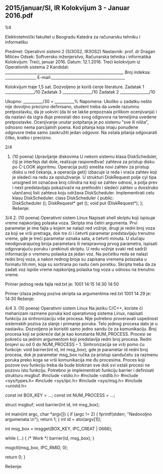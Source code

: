 2015/januar/SI, IR Kolokvijum 3 - Januar 2016.pdf
--------------------------------------------------------------------------------


1/4 
 
Elektrotehnički fakultet u Beogradu 
Katedra za računarsku tehniku i informatiku 
 
Predmet: Operativni sistemi 2 (SI3OS2, IR3OS2) 
Nastavnik:   prof. dr Dragan Milićev 
Odsek: Softversko inženjerstvo, Računarska tehnika i informatika 
Kolokvijum: Treći, januar 2016. 
Datum: 12.1.2016. 
Treći kolokvijum iz Operativnih sistema 2 
Kandidat:
     _____________________________________________________________ 
Broj indeksa: ________________  E-mail:______________________________________ 
 
Kolokvijum traje 1,5 sat. Dozvoljeno je koriš
ćenje literature. 
Zadatak 1 _______________/10   Zadatak 3 _______________/10 
Zadatak 2 _______________/10    
 
Ukupno: __________/30 = __________% 
Napomena:    Ukoliko  u  zadatku  nešto  nije  dovoljno  precizno  definisano,  student  treba  da 
uvede razumnu pretpostavku, da je uokviri (da bi se lakše prepoznala prilikom ocenjivanja) i 
da  nastavi  da  izgra
đuje  preostali  deo  svog  odgovora  na  temeljima  uvedene  pretpostavke. 
Ocenjivanje  unutar  potpitanja  je  po  sistemu  "sve  ili  ništa",  odnosno  nema  parcijalnih  poena. 
Kod  pitanja  koja  imaju  ponuđene  odgovore  treba samo  zaokružiti  jedan  odgovor.  Na  ostala 
pitanja odgovarati 
čitko, kratko i precizno. 
 

2/4 
1. (10 poena) Upravljanje diskovima 
U  nekom  sistemu  klasa 
DiskScheduler, čiji  je  interfejs  dat  dole,  realizuje  raspoređivač 
zahteva  za  pristup  disku  po C-LOOK  algoritmu.  Operacija put()  smešta  novi  zahtev  za 
pristup disku u red 
čekanja, a operacija get() izbacuje iz reda i vraća zahtev koji je sledeći na 
redu  za  opsluživanje.  U  strukturi DiskRequest  polje cyl  tipa unsigned int  označava  broj 
cilindra na koji se zahtev odnosi, a polja prev i next predstavljaju pokazivače na prethodni i 
sledeći zahtev u dvostruko ulančanoj listi zahteva koju održava DiskScheduler. 
Implementirati celu klasu 
DiskScheduler. 
class DiskScheduler { 
public:  
  DiskScheduler (); 
  DiskRequest* get (); 
  void put (DiskRequest*); 
}; 
Rešenje: 
 
 

3/4 
2. (10 poena) Operativni sistem Linux 
Napisati shell  skriptu  koji  ispisuje  vreme  najskorijeg  polaska  voza.  Skripta  ima 
četiri 
argumenta. Prvi parametar je ime fajla u kojem se nalazi red vožnje, drugi je redni broj voza 
za koji se vrši pretraga, dok tre
ći i četvrti parametar predstavljaju trenutno vreme, gde je treći 
parametar  oznaka  sata,  a četvrti  minuta.  U  slučaju  neodgovarajućeg  broja  parametara  ili 
neispravnog prvog parametra, ispisati odgovarajuću poruku i prekinuti skriptu. U redu vožnje 
svaki red sadrži informacije o vremenu polaska za jedan voz. Na početku reda se nalazi redni 
broj  voza,  a  nakon  rednog  broja  su  zapisana  vremena  polazaka  u  formatu  hh:mm,  koja  su 
sortirana po rastu
ćem poretku. Skripta treba da za zadati voz ispiše vreme najskorijeg polaska 
tog voza u odnosu na trenutno vreme. 
 
Primer jednog reda fajla red.txt je: 
1001 14:15 14:30 14:50 
 
Primer izlaza jednog poziva skripta sa argumentima red.txt 1001 14 29 je: 
14:30 
Rešenje: 
 

4/4 
3. (10 poena) Operativni sistem Linux 
Na  jeziku  C/C++,  koriste
ći  mehanizam  razmene  poruka  kod  operativnog  sistema Linux, 
napisati   funkciju   za   sinhronizaciju   više   procesa.   Nije   potrebno   proveravati   uspešnost 
sistemskih  poziva  za  slanje  i  primanje  poruka.  Telo  jednog  procesa  dato  je  u  nastavku. 
Dozvoljeno je koristiti samo jedno sandu
če za komunikaciju. Broj procesa koji se pokreće dat 
je kao konstanta NUM_PROCESS. Procesi se pokreću sa jednim argumentom koji predstavlja 
redni broj procesa. Redni brojevi su od 0 do NUM_PROCESS – 1. 
Sinhronizacija se vrši pomo
ću funkcije: 
void barrier(int id, int msg_box); 
gde je parametar id redni broj procesa, dok je parametar msg_box ručka za pristup sandučetu 
za razmenu poruka preko koga se vrši komunikacija me
đu procesima. Proces koji pozove ovu 
funkciju treba da bude blokiran sve dok svi ostali procesi ne pozovu istu funkciju. 
Potrebno je implementirati funkciju barrier i definisati strukturu msgbuf. 
#include <stdio.h> 
#include <stdlib.h> 
#include <sys/types.h> 
#include <sys/ipc.h> 
#include <sys/msg.h> 
#include <unistd.h> 
 
const int BOX_KEY = ...; 
const int NUM_PROCESS = ...; 
 
struct msgbuf; 
void barrier(int id, int msg_box); 
 
int main(int argc, char *argv[]) 
{ 
  if (argc != 2) { 
    fprintf(stderr, "Nedovoljno argumenata.\n"); 
    return 1; 
  } 
  int id = atoi(argv[1]); 
 
  int msg_box = msgget(BOX_KEY, IPC_CREAT | 0666); 
 
  while (...) { 
    /* Work */ 
    barrier(id, msg_box); 
  } 
 
  msgctl(msg_box, IPC_RMID, 0); 
 
  return 0; 
}
 
Rešenje: 